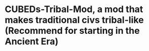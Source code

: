 # CUBEDs-Tribal-Mod, a mod that makes traditional civs tribal-like (Recommend for starting in the Ancient Era)
